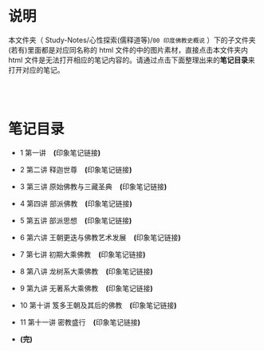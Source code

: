 # 说明
本文件夹（ Study-Notes/心性探索(儒释道等)/`00 印度佛教史概说` ）下的子文件夹(若有)里面都是对应同名称的 html 文件的中的图片素材，直接点击本文件夹内 html 文件是无法打开相应的笔记内容的。请通过点击下面整理出来的**笔记目录**来打开对应的笔记。

<br>
<br>


# 笔记目录
* <a href="https://abrachan.github.io/Study-Notes/心性探索(儒释道等)/00%20印度佛教史概说/1%20第一讲.html" style="text-decoration:none">1 第一讲</a> &ensp; **(**<a href="https://app.yinxiang.com/shard/s22/nl/24419242/bc9ee317-43f8-4fff-a166-2990538b5492" style="text-decoration:none">印象笔记链接</a>**)**

* <a href="https://abrachan.github.io/Study-Notes/心性探索(儒释道等)/00%20印度佛教史概说/2%20第二讲%20释迦世尊.html" style="text-decoration:none">2 第二讲 释迦世尊</a> &ensp; **(**<a href="https://app.yinxiang.com/shard/s22/nl/24419242/64a72483-a5cf-4d2a-a9e7-5aa6d5ce80f6" style="text-decoration:none">印象笔记链接</a>**)**

* <a href="https://abrachan.github.io/Study-Notes/心性探索(儒释道等)/00%20印度佛教史概说/3%20第三讲%20原始佛教与三藏圣典.html" style="text-decoration:none">3 第三讲 原始佛教与三藏圣典</a> &ensp; **(**<a href="https://app.yinxiang.com/shard/s22/nl/24419242/69337c19-e58c-4310-a14f-63d783eb8f70" style="text-decoration:none">印象笔记链接</a>**)**

* <a href="https://abrachan.github.io/Study-Notes/心性探索(儒释道等)/00%20印度佛教史概说/4%20第四讲%20部派佛教.html" style="text-decoration:none">4 第四讲 部派佛教</a> &ensp; **(**<a href="https://app.yinxiang.com/shard/s22/nl/24419242/4f0f582d-6efc-425a-bbdb-77a1dffd9754" style="text-decoration:none">印象笔记链接</a>**)**

* <a href="https://abrachan.github.io/Study-Notes/心性探索(儒释道等)/00%20印度佛教史概说/5%20第五讲%20部派思想.html" style="text-decoration:none">5 第五讲 部派思想</a> &ensp; **(**<a href="https://app.yinxiang.com/shard/s22/nl/24419242/b6080645-02f5-44a3-944f-efb1b24a1ba1" style="text-decoration:none">印象笔记链接</a>**)**

* <a href="https://abrachan.github.io/Study-Notes/心性探索(儒释道等)/00%20印度佛教史概说/6%20第六讲%20王朝更迭与佛教艺术发展.html" style="text-decoration:none">6 第六讲 王朝更迭与佛教艺术发展</a> &ensp; **(**<a href="https://app.yinxiang.com/shard/s22/nl/24419242/bf8783af-9a1e-4e25-a0d8-a4c1fa857a84" style="text-decoration:none">印象笔记链接</a>**)**

* <a href="https://abrachan.github.io/Study-Notes/心性探索(儒释道等)/00%20印度佛教史概说/7%20第七讲%20初期大乘佛教.html" style="text-decoration:none">7 第七讲 初期大乘佛教</a> &ensp; **(**<a href="https://app.yinxiang.com/shard/s22/nl/24419242/1996d872-73db-42ef-9269-f7e6f573b7a5" style="text-decoration:none">印象笔记链接</a>**)**

* <a href="https://abrachan.github.io/Study-Notes/心性探索(儒释道等)/00%20印度佛教史概说/8%20第八讲%20龙树系大乘佛教.html" style="text-decoration:none">8 第八讲 龙树系大乘佛教</a> &ensp; **(**<a href="https://app.yinxiang.com/shard/s22/nl/24419242/848439f7-67fd-4bfe-a2d8-0d304d0a5990" style="text-decoration:none">印象笔记链接</a>**)**

* <a href="https://abrachan.github.io/Study-Notes/心性探索(儒释道等)/00%20印度佛教史概说/9%20第九讲%20无著系大乘佛教.html" style="text-decoration:none">9 第九讲 无著系大乘佛教</a> &ensp; **(**<a href="https://app.yinxiang.com/shard/s22/nl/24419242/f9874a48-a8a8-4356-99c4-2378a1aef1f8" style="text-decoration:none">印象笔记链接</a>**)**

* <a href="https://abrachan.github.io/Study-Notes/心性探索(儒释道等)/00%20印度佛教史概说/10%20第十讲%20笈多王朝及其后的佛教.html" style="text-decoration:none">10 第十讲 笈多王朝及其后的佛教</a> &ensp; **(**<a href="https://app.yinxiang.com/shard/s22/nl/24419242/e330b69d-ee96-43f0-b2c2-427d930643d0" style="text-decoration:none">印象笔记链接</a>**)**

* <a href="https://abrachan.github.io/Study-Notes/心性探索(儒释道等)/00%20印度佛教史概说/11%20第十一讲%20密教盛行.html" style="text-decoration:none">11 第十一讲 密教盛行</a> &ensp; **(**<a href="https://app.yinxiang.com/shard/s22/nl/24419242/af00892b-f288-4b1f-b9da-1b3178812344" style="text-decoration:none">印象笔记链接</a>**)**

* **(完)**
